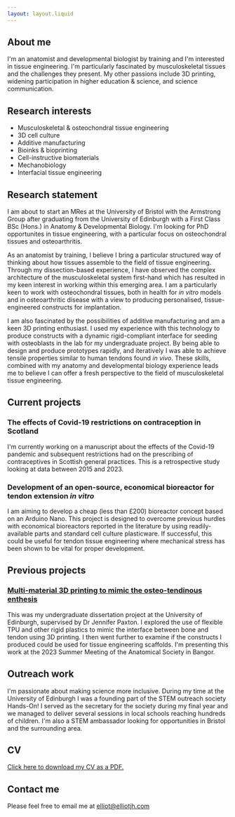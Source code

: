 ```yaml
---
layout: layout.liquid
---
```


## About me

I'm an anatomist and developmental biologist by training and I'm interested in tissue engineering. I'm particularly fascinated by musculoskeletal tissues and the challenges they present. My other passions include 3D printing, widening participation in higher education & science, and science communication.

## Research interests

- Musculoskeletal & osteochondral tissue engineering
- 3D cell culture
- Additive manufacturing
- Bioinks & bioprinting
- Cell-instructive biomaterials
- Mechanobiology
- Interfacial tissue engineering

## Research statement

I am about to start an MRes at the University of Bristol with the Armstrong Group after graduating from the University of Edinburgh with a First Class BSc (Hons.) in Anatomy & Developmental Biology. I'm looking for PhD opportunites in tissue engineering, with a particular focus on osteochondral tissues and osteoarthritis.

As an anatomist by training, I believe I bring a particular structured way of thinking about how tissues assemble to the field of tissue engineering. Through my dissection-based experience, I have observed the complex architecture of the musculoskeletal system first-hand which has resulted in my keen interest in working within this emerging area. I am a particularly keen to work with osteochondral tissues, both in health for *in vitro* models and in osteoarthritic disease with a view to producing personalised, tissue-engineered constructs for implantation.

I am also fascinated by the possibilities of additive manufacturing and am a keen 3D printing enthusiast. I used my experience with this technology to produce constructs with a dynamic rigid-compliant interface for seeding with osteoblasts in the lab for my undergraduate project. By being able to design and produce prototypes rapidly, and iteratively I was able to achieve tensile properties similar to human tendons found *in vivo*. These skills, combined with my anatomy and developmental biology experience leads me to believe I can offer a fresh perspective to the field of musculoskeletal tissue engineering.

## Current projects

### The effects of Covid-19 restrictions on contraception in Scotland

I'm currently working on a manuscript about the effects of the Covid-19 pandemic and subsequent restrictions had on the prescribing of contraceptives in Scottish general practices. This is a retrospective study looking at data between 2015 and 2023.

### Development of an open-source, economical bioreactor for tendon extension *in vitro*

I am aiming to develop a cheap (less than £200) bioreactor concept based on an Arduino Nano. This project is designed to overcome previous hurdles with economical bioreactors reported in the literature by using readily-available parts and standard cell culture plasticware. If successful, this could be useful for tendon tissue engineering where mechanical stress has been shown to be vital for proper development.

## Previous projects

### [Multi-material 3D printing to mimic the osteo-tendinous enthesis](/pages/projects/enthesis-edinburgh)

This was my undergraduate dissertation project at the University of Edinburgh, supervised by Dr Jennifer Paxton. I explored the use of flexible TPU and other rigid plastics to mimic the interface between bone and tendon using 3D printing. I then went further to examine if the constructs I produced could be used for tissue engineering scaffolds. I'm presenting this work at the 2023 Summer Meeting of the Anatomical Society in Bangor.

## Outreach work

I'm passionate about making science more inclusive. During my time at the University of Edinburgh I was a founding part of the STEM outreach society Hands-On! I served as the secretary for the society during my final year and we managed to deliver several sessions in local schools reaching hundreds of children. I'm also a STEM ambassador looking for opportunities in Bristol and the surrounding area.

## CV

[Click here to download my CV as a PDF.](/_includes/_documents/EJHCV.pdf)

## Contact me

Please feel free to email me at [&#101;&#108;&#108;&#105;&#111;&#116;&#64;&#101;&#108;&#108;&#105;&#111;&#116;&#106;&#104;&#46;&#99;&#111;&#109;](&#109;&#97;&#105;&#108;&#116;&#111;&#58;&#101;&#108;&#108;&#105;&#111;&#116;&#64;&#101;&#108;&#108;&#105;&#111;&#116;&#106;&#104;&#46;&#99;&#111;&#109;)